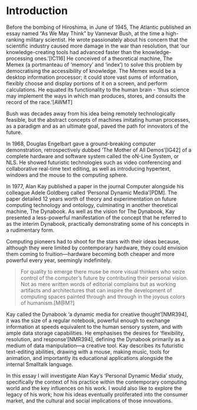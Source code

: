 ﻿Introduction
============

Before the bombing of Hiroshima, in June of 1945, The Atlantic published an essay named “As We May Think” by Vannevar Bush, at the time a high-ranking military scientist. He wrote passionately about his concern that the scientific industry caused more damage in the war than resolution, that ‘our knowledge-creating tools had advanced faster than the knowledge-processing ones.’[IC116] He conceived of a theoretical machine, The Memex (a portmanteau of ‘memory’ and ‘index’) to solve this problem by democratising the accessibility of knowledge. The Memex would be a desktop information  processor; it could store vast sums of information, flexibly choose and display portions of it on a screen, and perform calculations. He equated its functionality to the human brain - ‘thus science may implement the ways in which man produces, stores, and consults the record of the race.’[AWMT]

Bush was decades away from his idea being remotely technologically feasible, but the abstract concepts of machines imitating human processes, as a paradigm and as an ultimate goal, paved the path for innovators of the future.

In 1968, Douglas Engelbart gave a ground-breaking computer demonstration, retrospectively dubbed ‘The Mother of All Demos’[IG42] of a complete hardware and software system called the oN-Line System, or NLS. He showed futuristic technologies such as video conferencing and collaborative real-time text editing, as well as introducing hypertext, windows and the mouse to the computing sphere.

In 1977, Alan Kay published a paper in the journal Computer alongside his colleague Adele Goldberg called ‘Personal Dynamic Media’[PDM]. The paper detailed 12 years worth of theory and experimentation on future computing technology and ontology, culminating in another theoretical machine, The Dynabook. As well as the vision for The Dynabook, Kay presented a less-powerful manifestation of the concept that he referred to as the interim Dynabook, practically demonstrating some of his concepts in a rudimentary form.

Computing pioneers had to shoot for the stars with their ideas because, although they were limited by contemporary hardware, they could envision them coming to fruition—hardware becoming both cheaper and more powerful every year, seemingly indefinitely.

> For quality to emerge there muse be more visual thinkers who seize control of the computer’s future by contributing their personal vision. Not as mere written words of editorial complains but as working artifacts and architectures that can inspire the development of computing spaces painted through and through in the joyous colors of humanism.[M@M?]

Kay called the Dynabook ‘a dynamic media for creative thought’[NMR394], it was the size of a regular notebook, powerful enough to exchange information at speeds equivalent to the human sensory system, and with ample data storage capabilities. He emphasises the desires for ‘flexibility, resolution, and response’[NMR394], defining the Dynabook primarily as a medium of data manipulation—a creative tool. Kay describes its futuristic text-editing abilities, drawing with a mouse, making music, tools for animation, and importantly its educational applications alongside the internal Smalltalk language.

In this essay I will investigate Alan Kay’s ‘Personal Dynamic Media’ study, specifically the  context of his practice within the contemporary computing world and the key influences on his work. I would also like to explore the legacy of his work; how his ideas eventually proliferated into the consumer market, and the cultural and social implications of those innovations.
